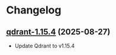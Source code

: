 # Changelog

## [qdrant-1.15.4](https://github.com/qdrant/qdrant-helm/tree/qdrant-1.15.4) (2025-08-27)

- Update Qdrant to v1.15.4

